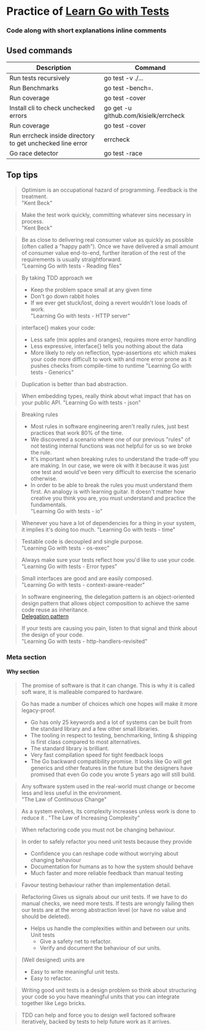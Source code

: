 # Practice of [Learn Go with Tests](https://quii.gitbook.io/learn-go-with-tests/)

### Code along with short explanations inline comments

## Used commands

| Description                                               | Command                               |
| --------------------------------------------------------- | ------------------------------------- |
| Run tests recursively                                     | go test -v ./...                      |
| Run Benchmarks                                            | go test -bench=.                      |
| Run coverage                                              | go test -cover                        |
| Install cli to check unchecked errors                     | go get -u github.com/kisielk/errcheck |
| Run coverage                                              | go test -cover                        |
| Run errcheck inside directory to get unchecked line error | errcheck                              |
| Go race detector                                          | go test -race                         |

## Top tips

> Optimism is an occupational hazard of programming. Feedback is the treatment.  
> "Kent Beck"

> Make the test work quickly, committing whatever sins necessary in process.  
> "Kent Beck"

> Be as close to delivering real consumer value as quickly as possible (often called a "happy path"). Once we have delivered a small amount of consumer value end-to-end, further iteration of the rest of the requirements is usually straightforward.  
> "Learning Go with tests - Reading files"

> By taking TDD approach we
>
> - Keep the problem space small at any given time
> - Don't go down rabbit holes
> - If we ever get stuck/lost, doing a revert wouldn't lose loads of work.  
>   "Learning Go with tests - HTTP server"

> interface{} makes your code:
>
> - Less safe (mix apples and oranges), requires more error handling
> - Less expressive, interface{} tells you nothing about the data
> - More likely to rely on reflection, type-assertions etc which makes your code more difficult to work with and more error prone as it pushes checks from compile-time to runtime
>   "Learning Go with tests - Generics"

> Duplication is better than bad abstraction.

> When embedding types, really think about what impact that has on your public API.
> "Learning Go with tests - json"

> Breaking rules
>
> - Most rules in software engineering aren't really rules, just best practices that work 80% of the time.
> - We discovered a scenario where one of our previous "rules" of not testing internal functions was not helpful for us so we broke the rule.
> - It's important when breaking rules to understand the trade-off you are making. In our case, we were ok with it because it was just one test and would've been very difficult to exercise the scenario otherwise.
> - In order to be able to break the rules you must understand them first. An analogy is with learning guitar. It doesn't matter how creative you think you are, you must understand and practice the fundamentals.  
>   "Learning Go with tests - io"

> Whenever you have a lot of dependencies for a thing in your system, it implies it's doing too much.
> "Learning Go with tests - time"

> Testable code is decoupled and single purpose.  
> "Learning Go with tests - os-exec"

> Always make sure your tests reflect how you'd like to use your code.  
> "Learning Go with tests - Error types"

> Small interfaces are good and are easily composed.  
> "Learning Go with tests - context-aware-reader"

> In software engineering, the delegation pattern is an object-oriented design pattern that allows object composition to achieve the same code reuse as inheritance.  
> [Delegation pattern](https://en.wikipedia.org/wiki/Delegation_pattern)

> If your tests are causing you pain, listen to that signal and think about the design of your code.  
> "Learning Go with tests - http-handlers-revisited"

### Meta section

#### Why section

> The promise of software is that it can change. This is why it is called soft ware, it is malleable compared to hardware.

> Go has made a number of choices which one hopes will make it more legacy-proof.
>
> - Go has only 25 keywords and a lot of systems can be built from the standard library and a few other small libraries.
> - The tooling in respect to testing, benchmarking, linting & shipping is first class compared to most alternatives.
> - The standard library is brilliant.
> - Very fast compilation speed for tight feedback loops
> - The Go backward compatibility promise. It looks like Go will get generics and other features in the future but the designers have promised that even Go code you wrote 5 years ago will still build.

> Any software system used in the real-world must change or become less and less useful in the environment.  
> "The Law of Continuous Change"

> As a system evolves, its complexity increases unless work is done to reduce it .
> "The Law of Increasing Complexity"

> When refactoring code you must not be changing behaviour.

> In order to safely refactor you need unit tests because they provide
>
> - Confidence you can reshape code without worrying about changing behaviour
> - Documentation for humans as to how the system should behave
> - Much faster and more reliable feedback than manual testing

> Favour testing behaviour rather than implementation detail.

> Refactoring Gives us signals about our unit tests. If we have to do manual checks, we need more tests. If tests are wrongly failing then our tests are at the wrong abstraction level (or have no value and should be deleted).
>
> - Helps us handle the complexities within and between our units.
>   Unit tests
>   - Give a safety net to refactor.
>   - Verify and document the behaviour of our units.

> (Well designed) units are
>
> - Easy to write meaningful unit tests.
> - Easy to refactor.

> Writing good unit tests is a design problem so think about structuring your code so you have meaningful units that you can integrate together like Lego bricks.

> TDD can help and force you to design well factored software iteratively, backed by tests to help future work as it arrives.
